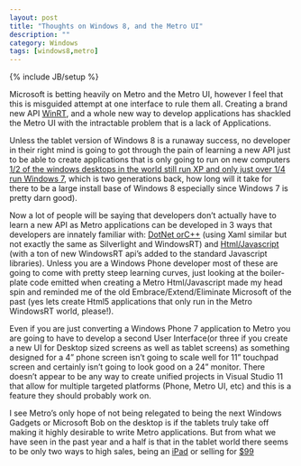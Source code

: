 ```yaml
---
layout: post
title: "Thoughts on Windows 8, and the Metro UI"
description: ""
category: Windows
tags: [windows8,metro]
---
```

{% include JB/setup %}

Microsoft is betting heavily on Metro and the Metro UI, however I feel that this is misguided attempt at one interface to rule them all.
Creating a brand new API [WinRT](http://www.i-programmer.info/news/126-os/3055-winrt-the-new-windows.html),
and a whole new way to develop applications has shackled the Metro UI with the intractable problem that is a lack of Applications.

Unless the tablet version of Windows 8 is a runaway success, no developer in their right mind is going to got through the pain of
learning a new API just to be able to create applications that is only going to run on new computers
[1/2 of the windows
desktops in the world still run XP and only just over 1/4 run Windows 7](http://news.cnet.com/8301-10805_3-20086776-75/windows-xp-market-share-dips-below-50-percent/),
which is two generations back, how long will it take for there to be a large install base of Windows 8 especially since Windows 7 is pretty darn good).


Now a lot of people will be saying that developers don’t actually have to learn a new API as Metro applications can be
developed in 3 ways that developers are innately familiar with: [DotNet orC++](http://msdn.microsoft.com/en-us/library/windows/apps/br211380(v=VS.85).aspx)
(using Xaml similar but not exactly the same as Silverlight and WindowsRT) and [Html/Javascript](http://msdn.microsoft.com/en-us/library/windows/apps/br211385(v=VS.85).aspx)
(with a ton of new WindowsRT api’s added to the standard Javascript libraries). Unless you are a Windows Phone developer most of these are going to come
with pretty steep learning curves, just looking at the boiler-plate code emitted when creating a Metro Html/Javascript made my head spin and reminded
me of the old Embrace/Extend/Eliminate Microsoft of the past (yes lets create Html5 applications that only run in the Metro WindowsRT world, please!).

Even if you are just converting a Windows Phone 7 application to Metro you are going to have to develop a second User Interface(or three if you create a
new UI for Desktop sized screens as well as tablet screens) as something designed for a 4” phone screen isn’t going to scale well for 11” touchpad
screen and certainly isn’t going to look good on a 24” monitor. There doesn’t appear to be any way to create unified projects in Visual Studio 11 that allow for
multiple targeted platforms (Phone, Metro UI, etc) and this is a feature they should probably work on.

I see Metro’s only hope of not being relegated to being the next Windows Gadgets or Microsoft Bob on the desktop is if the tablets truly take off making it highly
desirable to write Metro applications. But from what we have seen in the past year and a half is that in the tablet world there seems to be only two ways to high sales,
being an [iPad](http://www.mactrast.com/2011/08/ipad-sales-continue-to-rise-as-competitors-flounder/) or selling for
[$99](http://www.engadget.com/2011/08/19/let-the-liquidation-begin-hps-16gb-touchpad-on-sale-for-99/)
